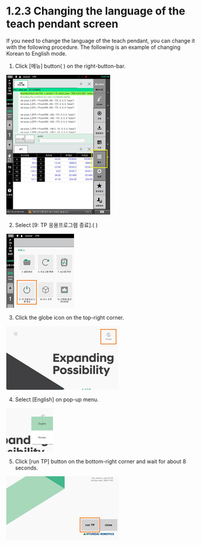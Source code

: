 # 1.2.3 Changing the language of the teach pendant screen

If you need to change the language of the teach pendant, you can change it with the following procedure. The following is an example of changing Korean to English mode.

1.	Click \[메뉴\] button\( \) on the right-button-bar.

![](../../_assets/image%20%28291%29.png)

2.	Select \[9: TP 응용프로그램 종료\].\(  \)

![](../../_assets/image%20%28293%29.png)

3.	Click the globe icon on the top-right corner.

![](../../_assets/image%20%28289%29.png)

4.	Select \[English\] on pop-up menu.

![](../../_assets/image%20%28282%29.png)

5.	Click \[run TP\] button on the bottom-right corner and wait for about 8 seconds.

![](../../_assets/image%20%28294%29.png)



